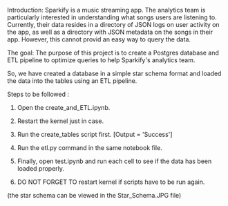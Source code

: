Introduction:
Sparkify is a music streaming app. The analytics team is particularly interested in understanding what songs users are listening to. Currently, their data resides in a directory of JSON logs on user activity on the app, as well as a directory with JSON metadata on the songs in their app. However, this cannot provid an easy way to query the data.

The goal:
The purpose of this project is to create a Postgres database and ETL pipeline to optimize queries to help Sparkify's analytics team.

So, we have created a database in a simple star schema format and loaded the data into the tables 
using an ETL pipeline.

Steps to be followed :

1. Open the create_and_ETL.ipynb.

2. Restart the kernel just in case.

3. Run the create_tables script first. [Output = 'Success']

4. Run the etl.py command in the same notebook file.

5. Finally, open test.ipynb and run each cell to see if the data has been loaded properly.

6. DO NOT FORGET TO restart kernel if scripts have to be run again.

(the star schema can be viewed in the Star_Schema.JPG file)